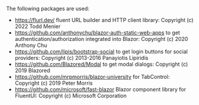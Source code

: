 The following packages are used:
- https://flurl.dev/ fluent URL builder and HTTP client library: Copyright (c) 2022 Todd Menier
- https://github.com/anthonychu/blazor-auth-static-web-apps to get authentication/authorization integrated into Blazor: Copyright (c) 2020 Anthony Chu
- https://github.com/lipis/bootstrap-social to get login buttons for social providers: Copyright (c) 2013-2016 Panayiotis Lipiridis
- https://github.com/Blazored/Modal to get modal dialogs: Copyright (c) 2019 Blazored
- https://github.com/mrpmorris/blazor-university for TabControl: Copyright (c) 2019 Peter Morris
- https://github.com/microsoft/fast-blazor Blazor component library for FluentUI: Copyright (c) Microsoft Corporation

